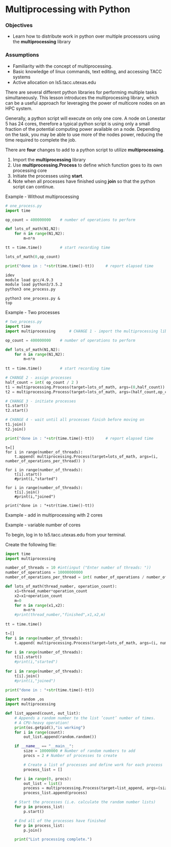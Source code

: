 # Multiprocessing with Python

### Objectives
 - Learn how to distribute work in python over multiple processors using the **multiprocessing** library
 
### Assumptions
- Familiarity with the concept of multiprocessing.
- Basic knowledge of linux commands, text editing, and accessing TACC systems
- Active allocation on ls5.tacc.utexas.edu

There are several different python libraries for performing multiple tasks simultaneously.  This lesson introduces the multiprocessing library, which can be a useful approach for leveraging the power of multicore nodes on an HPC system.

Generally, a python script will execute on only one core.  A node on Lonestar 5 has 24 cores, therefore a typical python script is using only a small fraction of the potential computing power available on a node.  Depending on the task, you may be able to use more of the nodes power, reducing the time required to complete the job.

There are **four** changes to add to a python script to utilize **multiprocessing**.
1. Import the **multiprocessing** library
2. Use **multiprocessing.Process** to define which function goes to its own processing core
3. Initiate the processes using **start**.
4. Note when all processes have finished using **join** so that the python script can continue.

Example - Without multiprocessing

~~~ python
# one_process.py
import time

op_count = 400000000    # number of operations to perform

def lots_of_math(N1,N2):
    for n in range(N1,N2):
        m=n*n

tt = time.time()        # start recording time

lots_of_math(0,op_count)

print("done in : "+str(time.time()-tt))	    # report elapsed time
~~~

~~~ bash
idev
module load gcc/4.9.3
module load python3/3.5.2
python3 one_process.py
~~~

~~~
python3 one_process.py &
top
~~~


Example - Two processes

~~~ python
# two_process.py
import time
import multiprocessing      # CHANGE 1 - import the multiprocessing library

op_count = 400000000    # number of operations to perform

def lots_of_math(N1,N2):
    for n in range(N1,N2):
        m=n*n    
	
tt = time.time()        # start recording time

# CHANGE 2 - assign processes
half_count = int( op_count / 2 )
t1 = multiprocessing.Process(target=lots_of_math, args=(0,half_count))
t2 = multiprocessing.Process(target=lots_of_math, args=(half_count,op_count))

# CHANGE 3 - initiate processes
t1.start()
t2.start()

# CHANGE 4 - wait until all processes finish before moving on
t1.join()
t2.join()

print("done in : "+str(time.time()-tt))	    # report elapsed time
~~~





~~~
t=[]
for i in range(number_of_threads):
    t.append( multiprocessing.Process(target=lots_of_math, args=(i, number_of_operations_per_thread)) )
    
for i in range(number_of_threads):
    t[i].start()
    #print(i,"started")
    
for i in range(number_of_threads): 
    t[i].join()
    #print(i,"joined")
	
print("done in : "+str(time.time()-tt))	
~~~


Example - add in multiprocessing with 2 cores

Example - variable number of cores



To begin, log in to ls5.tacc.utexas.edu from your terminal.

Create the following file:

~~~ python
import time
import multiprocessing

number_of_threads = 10 #int(input ("Enter number of threads: "))
number_of_operations = 10000000000
number_of_operations_per_thread = int( number_of_operations / number_of_threads )

def lots_of_math(thread_number, operation_count):
    x1=thread_number*operation_count
    x2=x1+operation_count
    m=0
    for n in range(x1,x2):
        m=n*n
    #print(thread_number,"finished",x1,x2,m)
	
tt = time.time()

t=[]
for i in range(number_of_threads):
    t.append( multiprocessing.Process(target=lots_of_math, args=(i, number_of_operations_per_thread)) )
    
for i in range(number_of_threads):
    t[i].start()
    #print(i,"started")
    
for i in range(number_of_threads): 
    t[i].join()
    #print(i,"joined")
	
print("done in : "+str(time.time()-tt))	
~~~



~~~ python
import random ,os
import multiprocessing

def list_append(count, out_list):
    # Appends a random number to the list ’count’ number of times. 
    # A CPU-heavy operation!
    print(os.getpid(),"is working")
    for i in range(count):
        out_list.append(random.random())

    if __name__ == "__main__":
        size = 10000000 # Number of random numbers to add
        procs = 2 # Number of processes to create

        # Create a list of processes and define work for each process
        process_list = []

    for i in range(0, procs):
        out_list = list()
        process = multiprocessing.Process(target=list_append, args=(size, out_list))
        process_list.append(process)

    # Start the processes (i.e. calculate the random number lists)
    for p in process_list:
        p.start()

    # End all of the processes have finished
    for p in process_list:
        p.join()

    print("List processing complete.")
 ~~~
